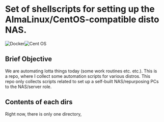 # Set of shellscripts for setting up the AlmaLinux/CentOS-compatible disto NAS.
![Docker](https://img.shields.io/badge/docker-%230db7ed.svg?style=for-the-badge&logo=docker&logoColor=white)![Cent OS](https://img.shields.io/badge/cent%20os-002260?style=for-the-badge&logo=centos&logoColor=F0F0F0)
## Brief Objective
We are automating lotta things today (some work routines etc. etc.). This is a repo, where I collect some automation scripts for various distros. This repo only collects scripts related to set up a self-built NAS/repurposing PCs to the NAS/server role. 
## Contents of each dirs
Right now, there is only one directory, 